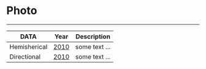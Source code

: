 # Photo

*******  

| DATA  | Year | Description |   
| ------------------- | ------------------- | ------------------- |   
| Hemisherical |[2010]() | some text ... |  
| Directional  |[2010]() | some text ...|  


